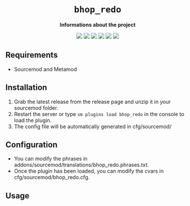 <div align="center">
  <h1><code>bhop_redo</code></h1>
  <p>
    <strong>Informations about the project</strong>
  </p>
  <p style="margin-bottom: 0.5ex;">
    <img
        src="https://img.shields.io/github/downloads/SeenKid/bhop_redo/total"
    />
    <img
        src="https://img.shields.io/github/last-commit/SeenKid/bhop_redo"
    />
    <img
        src="https://img.shields.io/github/issues/SeenKid/bhop_redo"
    />
    <img
        src="https://img.shields.io/github/issues-closed/SeenKid/bhop_redo"
    />
    <img
        src="https://img.shields.io/github/repo-size/SeenKid/bhop_redo"
    />
    <img
        src="https://img.shields.io/github/workflow/status/SeenKid/bhop_redo/Compile%20and%20release"
    />
  </p>
</div>


## Requirements ##
- Sourcemod and Metamod


## Installation ##
1. Grab the latest release from the release page and unzip it in your sourcemod folder.
2. Restart the server or type `sm plugins load bhop_redo` in the console to load the plugin.
3. The config file will be automatically generated in cfg/sourcemod/

## Configuration ##
- You can modify the phrases in addons/sourcemod/translations/bhop_redo.phrases.txt.
- Once the plugin has been loaded, you can modify the cvars in cfg/sourcemod/bhop_redo.cfg.


## Usage ##
